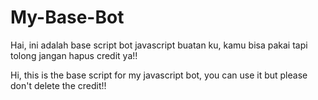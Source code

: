 # My-Base-Bot
Hai, ini adalah base script bot javascript buatan ku, kamu bisa pakai tapi tolong jangan hapus credit ya!! 

Hi, this is the base script for my javascript bot, you can use it but please don't delete the credit!! 
